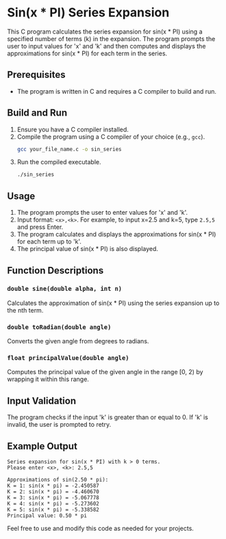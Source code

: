 # Sin(x * PI) Series Expansion

This C program calculates the series expansion for sin(x * PI) using a specified number of terms (k) in the expansion. The program prompts the user to input values for 'x' and 'k' and then computes and displays the approximations for sin(x * PI) for each term in the series.

## Prerequisites
- The program is written in C and requires a C compiler to build and run.

## Build and Run
1. Ensure you have a C compiler installed.
2. Compile the program using a C compiler of your choice (e.g., `gcc`).
    ```bash
    gcc your_file_name.c -o sin_series
    ```
3. Run the compiled executable.
    ```bash
    ./sin_series
    ```

## Usage
1. The program prompts the user to enter values for 'x' and 'k'.
2. Input format: `<x>,<k>`. For example, to input x=2.5 and k=5, type `2.5,5` and press Enter.
3. The program calculates and displays the approximations for sin(x * PI) for each term up to 'k'.
4. The principal value of sin(x * PI) is also displayed.

## Function Descriptions

### `double sine(double alpha, int n)`
Calculates the approximation of sin(x * PI) using the series expansion up to the nth term.

### `double toRadian(double angle)`
Converts the given angle from degrees to radians.

### `float principalValue(double angle)`
Computes the principal value of the given angle in the range [0, 2) by wrapping it within this range.

## Input Validation
The program checks if the input 'k' is greater than or equal to 0. If 'k' is invalid, the user is prompted to retry.

## Example Output
```plaintext
Series expansion for sin(x * PI) with k > 0 terms.
Please enter <x>, <k>: 2.5,5

Approximations of sin(2.50 * pi):
K = 1: sin(x * pi) = -2.450587
K = 2: sin(x * pi) = -4.460670
K = 3: sin(x * pi) = -5.067778
K = 4: sin(x * pi) = -5.273602
K = 5: sin(x * pi) = -5.338582
Principal value: 0.50 * pi
```

Feel free to use and modify this code as needed for your projects.
